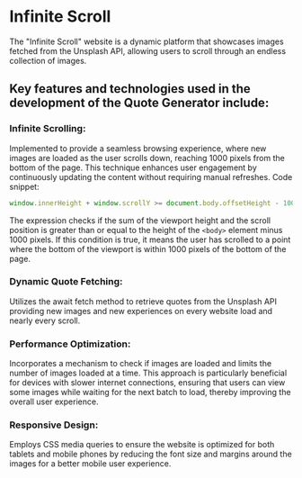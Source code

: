 # Infinite Scroll

The "Infinite Scroll" website is a dynamic platform that showcases images fetched from the Unsplash API, allowing users to scroll through an endless collection of images.

## Key features and technologies used in the development of the Quote Generator include:

### Infinite Scrolling:

Implemented to provide a seamless browsing experience, where new images are loaded as the user scrolls down, reaching 1000 pixels from the bottom of the page.
This technique enhances user engagement by continuously updating the content without requiring manual refreshes.
Code snippet:

```js
window.innerHeight + window.scrollY >= document.body.offsetHeight - 1000;
```

The expression checks if the sum of the viewport height and the scroll position is greater than or equal to the height of the `<body>` element minus 1000 pixels.
If this condition is true, it means the user has scrolled to a point where the bottom of the viewport is within 1000 pixels of the bottom of the page.

### Dynamic Quote Fetching:

Utilizes the await fetch method to retrieve quotes from the Unsplash API providing new images and new experiences on every website load and nearly every scroll.

### Performance Optimization:

Incorporates a mechanism to check if images are loaded and limits the number of images loaded at a time.
This approach is particularly beneficial for devices with slower internet connections, ensuring that users can view some images while waiting for the next batch to load, thereby improving the overall user experience.

### Responsive Design:

Employs CSS media queries to ensure the website is optimized for both tablets and mobile phones by reducing the font size and margins around the images for a better mobile user experience.
